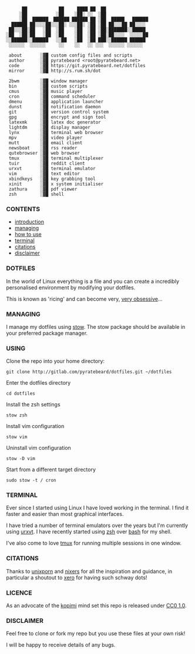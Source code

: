 ```
      ██            ██     ████ ██  ██
     ░██           ░██    ░██░ ░░  ░██
     ░██  ██████  ██████ ██████ ██ ░██  █████   ██████
  ██████ ██░░░░██░░░██░ ░░░██░ ░██ ░██ ██░░░██ ██░░░░
 ██░░░██░██   ░██  ░██    ░██  ░██ ░██░███████░░█████
░██  ░██░██   ░██  ░██    ░██  ░██ ░██░██░░░░  ░░░░░██
░░██████░░██████   ░░██   ░██  ░██ ███░░██████ ██████
 ░░░░░░  ░░░░░░     ░░    ░░   ░░ ░░░  ░░░░░░ ░░░░░░

 about       ░▓█ custom config files and scripts
 author      ░▓█ pyratebeard <root@pyratebeard.net>
 code        ░▓█ https://git.pyratebeard.net/dotfiles
 mirror      ░▓█ http://s.rum.sh/dot

 2bwm        ░▓█ window manager
 bin         ░▓█ custom scripts
 cmus        ░▓█ music player
 cron        ░▓█ command scheduler
 dmenu       ░▓█ application launcher
 dunst       ░▓█ notification daemon
 git         ░▓█ version control system
 gpg         ░▓█ encrypt and sign tool
 latexmk     ░▓█ latex doc generator
 lightdm     ░▓█ display manager
 lynx        ░▓█ terminal web browser
 mpv         ░▓█ video player
 mutt        ░▓█ email client
 newsboat    ░▓█ rss reader
 qutebrowser ░▓█ web browser
 tmux        ░▓█ terminal multiplexer
 tuir        ░▓█ reddit client
 urxvt       ░▓█ terminal emulator
 vim         ░▓█ text editor
 xbindkeys   ░▓█ key grabbing tool
 xinit       ░▓█ x system initialiser
 zathura     ░▓█ pdf viewer
 zsh         ░▓█ shell
```

### CONTENTS
 - [introduction](#dotfiles)
 - [managing](#managing)
 - [how to use](#using)
 - [terminal](#terminal)
 - [citations](#citations)
 - [disclaimer](#disclaimer)

### DOTFILES

In the world of Linux everything is a file and you can create a incredibly personalised environment by modifying your dotfiles.

This is known as 'ricing' and can become very, [very obsessive](https://pyratebeard.net/scrots.html)...

### MANAGING

I manage my dotfiles using [stow](http://www.gnu.org/software/stow/).  The stow package should be available in your preferred package manager.

### USING
Clone the repo into your home directory:

`git clone http://gitlab.com/pyratebeard/dotfiles.git ~/dotfiles`

Enter the dotfiles directory

`cd dotfiles`

Install the zsh settings

`stow zsh`

Install vim configuration

`stow vim`

Uninstall vim configuration

`stow -D vim`

Start from a different target directory

`sudo stow -t / cron`

### TERMINAL
Ever since I started using Linux I have loved working in the terminal. I find it faster and easier than most graphical interfaces.

I have tried a number of terminal emulators over the years but I'm currently using [urxvt](). I have recently started using [zsh](http://zsh.sourceforge.net/) over [bash](https://www.gnu.org/software/bash/) for my shell.

I've also come to love [tmux](https://tmux.github.io/) for running multiple sessions in one window.

### CITATIONS
Thanks to [unixporn](http://reddit.com/r/unixporn) and [nixers](https://www.nixers.net/) for all the inspiration and guidance, in particular a shoutout to [xero](https://github.com/xero/dotfiles) for having such schway dots!

### LICENCE
As an advocate of the [kopimi](https://en.wikipedia.org/wiki/Piratbyr%C3%A5n#Kopimi) mind set this repo is released under [CC0 1.0](https://creativecommons.org/publicdomain/zero/1.0/).

### DISCLAIMER
Feel free to clone or fork my repo but you use these files at your own risk!

I will be happy to receive details of any bugs.

